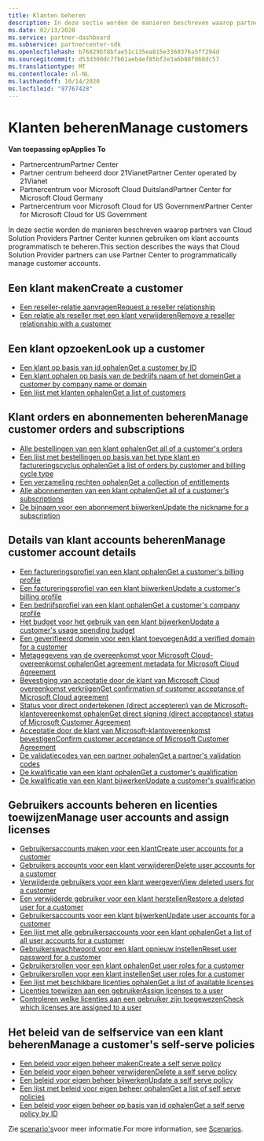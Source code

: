 ```yaml
---
title: Klanten beheren
description: In deze sectie worden de manieren beschreven waarop partners van Cloud solution providers het partner centrum kunnen gebruiken om klant accounts programmatisch te beheren.
ms.date: 02/13/2020
ms.service: partner-dashboard
ms.subservice: partnercenter-sdk
ms.openlocfilehash: b76829bf8bfae51c135ea815e3360376a5ff294d
ms.sourcegitcommit: d53d300dc7fb01aeb4ef85bf2e3a6b80f868dc57
ms.translationtype: MT
ms.contentlocale: nl-NL
ms.lasthandoff: 10/14/2020
ms.locfileid: "97767428"
---
```

# <a name="manage-customers"></a><span data-ttu-id="0ea4b-103">Klanten beheren</span><span class="sxs-lookup"><span data-stu-id="0ea4b-103">Manage customers</span></span>

<span data-ttu-id="0ea4b-104">**Van toepassing op**</span><span class="sxs-lookup"><span data-stu-id="0ea4b-104">**Applies To**</span></span>

- <span data-ttu-id="0ea4b-105">Partnercentrum</span><span class="sxs-lookup"><span data-stu-id="0ea4b-105">Partner Center</span></span>
- <span data-ttu-id="0ea4b-106">Partner centrum beheerd door 21Vianet</span><span class="sxs-lookup"><span data-stu-id="0ea4b-106">Partner Center operated by 21Vianet</span></span>
- <span data-ttu-id="0ea4b-107">Partnercentrum voor Microsoft Cloud Duitsland</span><span class="sxs-lookup"><span data-stu-id="0ea4b-107">Partner Center for Microsoft Cloud Germany</span></span>
- <span data-ttu-id="0ea4b-108">Partnercentrum voor Microsoft Cloud for US Government</span><span class="sxs-lookup"><span data-stu-id="0ea4b-108">Partner Center for Microsoft Cloud for US Government</span></span>

<span data-ttu-id="0ea4b-109">In deze sectie worden de manieren beschreven waarop partners van Cloud Solution Providers Partner Center kunnen gebruiken om klant accounts programmatisch te beheren.</span><span class="sxs-lookup"><span data-stu-id="0ea4b-109">This section describes the ways that Cloud Solution Provider partners can use Partner Center to programmatically manage customer accounts.</span></span>

## <a name="create-a-customer"></a><span data-ttu-id="0ea4b-110">Een klant maken</span><span class="sxs-lookup"><span data-stu-id="0ea4b-110">Create a customer</span></span>

- [<span data-ttu-id="0ea4b-111">Een reseller-relatie aanvragen</span><span class="sxs-lookup"><span data-stu-id="0ea4b-111">Request a reseller relationship</span></span>](request-reseller-relationship.md)
- [<span data-ttu-id="0ea4b-112">Een relatie als reseller met een klant verwijderen</span><span class="sxs-lookup"><span data-stu-id="0ea4b-112">Remove a reseller relationship with a customer</span></span>](remove-a-reseller-relationship-with-a-customer.md)

## <a name="look-up-a-customer"></a><span data-ttu-id="0ea4b-113">Een klant opzoeken</span><span class="sxs-lookup"><span data-stu-id="0ea4b-113">Look up a customer</span></span>

- [<span data-ttu-id="0ea4b-114">Een klant op basis van id ophalen</span><span class="sxs-lookup"><span data-stu-id="0ea4b-114">Get a customer by ID</span></span>](get-a-customer-by-id.md)
- [<span data-ttu-id="0ea4b-115">Een klant ophalen op basis van de bedrijfs naam of het domein</span><span class="sxs-lookup"><span data-stu-id="0ea4b-115">Get a customer by company name or domain</span></span>](get-a-customer-by-name.md)
- [<span data-ttu-id="0ea4b-116">Een lijst met klanten ophalen</span><span class="sxs-lookup"><span data-stu-id="0ea4b-116">Get a list of customers</span></span>](get-a-list-of-customers.md)

## <a name="manage-customer-orders-and-subscriptions"></a><span data-ttu-id="0ea4b-117">Klant orders en abonnementen beheren</span><span class="sxs-lookup"><span data-stu-id="0ea4b-117">Manage customer orders and subscriptions</span></span>

- [<span data-ttu-id="0ea4b-118">Alle bestellingen van een klant ophalen</span><span class="sxs-lookup"><span data-stu-id="0ea4b-118">Get all of a customer's orders</span></span>](get-all-of-a-customer-s-orders.md)
- [<span data-ttu-id="0ea4b-119">Een lijst met bestellingen op basis van het type klant en factureringscyclus ophalen</span><span class="sxs-lookup"><span data-stu-id="0ea4b-119">Get a list of orders by customer and billing cycle type</span></span>](get-a-list-of-orders-by-customer-and-billing-cycle-type.md)
- [<span data-ttu-id="0ea4b-120">Een verzameling rechten ophalen</span><span class="sxs-lookup"><span data-stu-id="0ea4b-120">Get a collection of entitlements</span></span>](get-a-collection-of-entitlements.md)
- [<span data-ttu-id="0ea4b-121">Alle abonnementen van een klant ophalen</span><span class="sxs-lookup"><span data-stu-id="0ea4b-121">Get all of a customer's subscriptions</span></span>](get-all-of-a-customer-s-subscriptions.md)
- [<span data-ttu-id="0ea4b-122">De bijnaam voor een abonnement bijwerken</span><span class="sxs-lookup"><span data-stu-id="0ea4b-122">Update the nickname for a subscription</span></span>](update-the-nickname-for-a-subscription.md)

## <a name="manage-customer-account-details"></a><span data-ttu-id="0ea4b-123">Details van klant accounts beheren</span><span class="sxs-lookup"><span data-stu-id="0ea4b-123">Manage customer account details</span></span>

- [<span data-ttu-id="0ea4b-124">Een factureringsprofiel van een klant ophalen</span><span class="sxs-lookup"><span data-stu-id="0ea4b-124">Get a customer's billing profile</span></span>](get-all-of-a-customer-s-billing-profiles.md)
- [<span data-ttu-id="0ea4b-125">Een factureringsprofiel van een klant bijwerken</span><span class="sxs-lookup"><span data-stu-id="0ea4b-125">Update a customer's billing profile</span></span>](update-a-customer-s-billing-profile.md)
- [<span data-ttu-id="0ea4b-126">Een bedrijfsprofiel van een klant ophalen</span><span class="sxs-lookup"><span data-stu-id="0ea4b-126">Get a customer's company profile</span></span>](get-a-customer-s-company-profile.md)
- [<span data-ttu-id="0ea4b-127">Het budget voor het gebruik van een klant bijwerken</span><span class="sxs-lookup"><span data-stu-id="0ea4b-127">Update a customer's usage spending budget</span></span>](update-a-customer-s-usage-spending-budget.md)
- [<span data-ttu-id="0ea4b-128">Een geverifieerd domein voor een klant toevoegen</span><span class="sxs-lookup"><span data-stu-id="0ea4b-128">Add a verified domain for a customer</span></span>](add-a-verified-domain-for-a-customer.md)
- [<span data-ttu-id="0ea4b-129">Metagegevens van de overeenkomst voor Microsoft Cloud-overeenkomst ophalen</span><span class="sxs-lookup"><span data-stu-id="0ea4b-129">Get agreement metadata for Microsoft Cloud Agreement</span></span>](get-agreement-metadata.md)
- [<span data-ttu-id="0ea4b-130">Bevestiging van acceptatie door de klant van Microsoft Cloud overeenkomst verkrijgen</span><span class="sxs-lookup"><span data-stu-id="0ea4b-130">Get confirmation of customer acceptance of Microsoft Cloud agreement</span></span>](get-confirmation-of-customer-consent.md)
- [<span data-ttu-id="0ea4b-131">Status voor direct ondertekenen (direct accepteren) van de Microsoft-klantovereenkomst ophalen</span><span class="sxs-lookup"><span data-stu-id="0ea4b-131">Get direct signing (direct acceptance) status of Microsoft Customer Agreement</span></span>](get-direct-sign-status-of-customer-agreement.md)
- [<span data-ttu-id="0ea4b-132">Acceptatie door de klant van Microsoft-klantovereenkomst bevestigen</span><span class="sxs-lookup"><span data-stu-id="0ea4b-132">Confirm customer acceptance of Microsoft Customer Agreement</span></span>](confirm-customer-consent-customer-agreement.md)
- [<span data-ttu-id="0ea4b-133">De validatiecodes van een partner ophalen</span><span class="sxs-lookup"><span data-stu-id="0ea4b-133">Get a partner's validation codes</span></span>](get-a-partner-s-validation-codes.md)
- [<span data-ttu-id="0ea4b-134">De kwalificatie van een klant ophalen</span><span class="sxs-lookup"><span data-stu-id="0ea4b-134">Get a customer's qualification</span></span>](get-a-customer-s-qualification.md)
- [<span data-ttu-id="0ea4b-135">De kwalificatie van een klant bijwerken</span><span class="sxs-lookup"><span data-stu-id="0ea4b-135">Update a customer's qualification</span></span>](update-a-customer-s-qualification.md)

## <a name="manage-user-accounts-and-assign-licenses"></a><span data-ttu-id="0ea4b-136">Gebruikers accounts beheren en licenties toewijzen</span><span class="sxs-lookup"><span data-stu-id="0ea4b-136">Manage user accounts and assign licenses</span></span>

- [<span data-ttu-id="0ea4b-137">Gebruikersaccounts maken voor een klant</span><span class="sxs-lookup"><span data-stu-id="0ea4b-137">Create user accounts for a customer</span></span>](create-user-accounts-for-a-customer.md)
- [<span data-ttu-id="0ea4b-138">Gebruikers accounts voor een klant verwijderen</span><span class="sxs-lookup"><span data-stu-id="0ea4b-138">Delete user accounts for a customer</span></span>](delete-user-accounts-for-a-customer.md)
- [<span data-ttu-id="0ea4b-139">Verwijderde gebruikers voor een klant weergeven</span><span class="sxs-lookup"><span data-stu-id="0ea4b-139">View deleted users for a customer</span></span>](view-a-deleted-user.md)
- [<span data-ttu-id="0ea4b-140">Een verwijderde gebruiker voor een klant herstellen</span><span class="sxs-lookup"><span data-stu-id="0ea4b-140">Restore a deleted user for a customer</span></span>](restore-a-user-for-a-customer.md)
- [<span data-ttu-id="0ea4b-141">Gebruikersaccounts voor een klant bijwerken</span><span class="sxs-lookup"><span data-stu-id="0ea4b-141">Update user accounts for a customer</span></span>](update-user-accounts-for-a-customer.md)
- [<span data-ttu-id="0ea4b-142">Een lijst met alle gebruikersaccounts voor een klant ophalen</span><span class="sxs-lookup"><span data-stu-id="0ea4b-142">Get a list of all user accounts for a customer</span></span>](get-a-list-of-all-user-accounts-for-a-customer.md)
- [<span data-ttu-id="0ea4b-143">Gebruikerswachtwoord voor een klant opnieuw instellen</span><span class="sxs-lookup"><span data-stu-id="0ea4b-143">Reset user password for a customer</span></span>](reset-user-password-for-a-customer.md)
- [<span data-ttu-id="0ea4b-144">Gebruikersrollen voor een klant ophalen</span><span class="sxs-lookup"><span data-stu-id="0ea4b-144">Get user roles for a customer</span></span>](get-user-roles-for-a-customer.md)
- [<span data-ttu-id="0ea4b-145">Gebruikersrollen voor een klant instellen</span><span class="sxs-lookup"><span data-stu-id="0ea4b-145">Set user roles for a customer</span></span>](set-user-roles-for-a-customer.md)
- [<span data-ttu-id="0ea4b-146">Een lijst met beschikbare licenties ophalen</span><span class="sxs-lookup"><span data-stu-id="0ea4b-146">Get a list of available licenses</span></span>](get-a-list-of-available-licenses.md)
- [<span data-ttu-id="0ea4b-147">Licenties toewijzen aan een gebruiker</span><span class="sxs-lookup"><span data-stu-id="0ea4b-147">Assign licenses to a user</span></span>](assign-licenses-to-a-user.md)
- [<span data-ttu-id="0ea4b-148">Controleren welke licenties aan een gebruiker zijn toegewezen</span><span class="sxs-lookup"><span data-stu-id="0ea4b-148">Check which licenses are assigned to a user</span></span>](check-which-licenses-are-assigned-to-a-user.md)

## <a name="manage-a-customers-self-serve-policies"></a><span data-ttu-id="0ea4b-149">Het beleid van de selfservice van een klant beheren</span><span class="sxs-lookup"><span data-stu-id="0ea4b-149">Manage a customer's self-serve policies</span></span>

- [<span data-ttu-id="0ea4b-150">Een beleid voor eigen beheer maken</span><span class="sxs-lookup"><span data-stu-id="0ea4b-150">Create a self serve policy</span></span>](create-a-self-serve-policy.md)
- [<span data-ttu-id="0ea4b-151">Een beleid voor eigen beheer verwijderen</span><span class="sxs-lookup"><span data-stu-id="0ea4b-151">Delete a self serve policy</span></span>](delete-a-self-serve-policy.md)
- [<span data-ttu-id="0ea4b-152">Een beleid voor eigen beheer bijwerken</span><span class="sxs-lookup"><span data-stu-id="0ea4b-152">Update a self serve policy</span></span>](update-a-self-serve-policy.md)
- [<span data-ttu-id="0ea4b-153">Een lijst met beleid voor eigen beheer ophalen</span><span class="sxs-lookup"><span data-stu-id="0ea4b-153">Get a list of self serve policies</span></span>](get-a-list-of-self-serve-policies.md)
- [<span data-ttu-id="0ea4b-154">Een beleid voor eigen beheer op basis van id ophalen</span><span class="sxs-lookup"><span data-stu-id="0ea4b-154">Get a self serve policy by ID</span></span>](get-a-self-serve-policy-by-id.md)

<span data-ttu-id="0ea4b-155">Zie [scenario's](scenarios.md)voor meer informatie.</span><span class="sxs-lookup"><span data-stu-id="0ea4b-155">For more information, see [Scenarios](scenarios.md).</span></span>

